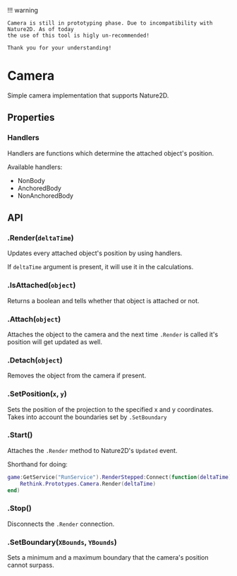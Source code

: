 !!! warning

    Camera is still in prototyping phase. Due to incompatibility with Nature2D. As of today
    the use of this tool is higly un-recommended!

    Thank you for your understanding!


# Camera

Simple camera implementation that supports Nature2D.

## Properties

### Handlers

Handlers are functions which determine the attached object's position.

Available handlers:

- NonBody
- AnchoredBody
- NonAnchoredBody

## API

### .Render(`deltaTime`)

Updates every attached object's position by using handlers.

If `deltaTime` argument is present, it will use it in the calculations.

### .IsAttached(`object`)

Returns a boolean and tells whether that object is attached or not.

### .Attach(`object`)

Attaches the object to the camera and the next time `.Render` is called
it's position will get updated as well.

### .Detach(`object`)

Removes the object from the camera if present.

### .SetPosition(`x`, `y`)

Sets the position of the projection to the specified x and y coordinates.
Takes into account the boundaries set by `.SetBoundary`

### .Start()

Attaches the `.Render` method to Nature2D's `Updated` event.

Shorthand for doing:

```lua
game:GetService("RunService").RenderStepped:Connect(function(deltaTime)
    Rethink.Prototypes.Camera.Render(deltaTime)
end)
```

### .Stop()

Disconnects the `.Render` connection.

### .SetBoundary(`XBounds`, `YBounds`)

Sets a minimum and a maximum boundary that the camera's position cannot surpass.